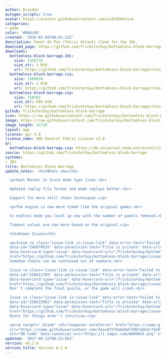 ```yaml
---
author: Brandon
autogen_scripts: true
avatar: https://avatars.githubusercontent.com/u/824564?v=4
categories:
- game
color: '#8b8c8b'
created: '2016-03-04T08:01:22Z'
description: Panel de Pon (Tetris Attack) clone for the 3ds.
download_page: https://github.com/TricksterGuy/bottomless-block-barrage/releases
downloads:
  bottomless-block-barrage.3ds:
    size: 1355776
    size_str: 1 MiB
    url: https://github.com/TricksterGuy/bottomless-block-barrage/releases/download/v0.2.0/bottomless-block-barrage.3ds
  bottomless-block-barrage.cia:
    size: 1369024
    size_str: 1 MiB
    url: https://github.com/TricksterGuy/bottomless-block-barrage/releases/download/v0.2.0/bottomless-block-barrage.cia
  bottomless-block-barrage.zip:
    size: 710782
    size_str: 694 KiB
    url: https://github.com/TricksterGuy/bottomless-block-barrage/releases/download/v0.2.0/bottomless-block-barrage.zip
github: TricksterGuy/bottomless-block-barrage
icon: https://raw.githubusercontent.com/TricksterGuy/bottomless-block-barrage/master/resources/icon.png
image: https://raw.githubusercontent.com/TricksterGuy/bottomless-block-barrage/master/resources/banner.png
image_length: 42720
layout: app
license: gpl-3.0
license_name: GNU General Public License v3.0
qr:
  bottomless-block-barrage.cia: https://db.universal-team.net/assets/images/qr/bottomless-block-barragecia.png
source: https://github.com/TricksterGuy/bottomless-block-barrage
systems:
- 3DS
title: Bottomless Block Barrage
update_notes: '<h2>Whats new</h2>

  <p>Goal Marker in Score mode type lines.<br>

  Updated replay file format and made replays better.<br>

  Support for more skill chain techniques.</p>

  <p>The engine is now more timed like the original games.<br>

  In endless mode you level up now with the number of panels removed.<br>

  Timeout values are now more based on the original.</p>

  <h2>Known Issues</h2>

  <p>Issue <a class="issue-link js-issue-link" data-error-text="Failed to load title"
  data-id="249974535" data-permission-text="Title is private" data-url="https://github.com/TricksterGuy/bottomless-block-barrage/issues/10"
  data-hovercard-type="issue" data-hovercard-url="/TricksterGuy/bottomless-block-barrage/issues/10/hovercard"
  href="https://github.com/TricksterGuy/bottomless-block-barrage/issues/10">#10</a>.
  Somehow chains can be continued out of nowhere.<br>

  Issue <a class="issue-link js-issue-link" data-error-text="Failed to load title"
  data-id="256611785" data-permission-text="Title is private" data-url="https://github.com/TricksterGuy/bottomless-block-barrage/issues/13"
  data-hovercard-type="issue" data-hovercard-url="/TricksterGuy/bottomless-block-barrage/issues/13/hovercard"
  href="https://github.com/TricksterGuy/bottomless-block-barrage/issues/13">#13</a>.
  Don''t complete the final puzzle, or the game will crash.<br>

  Issue <a class="issue-link js-issue-link" data-error-text="Failed to load title"
  data-id="256615982" data-permission-text="Title is private" data-url="https://github.com/TricksterGuy/bottomless-block-barrage/issues/14"
  data-hovercard-type="issue" data-hovercard-url="/TricksterGuy/bottomless-block-barrage/issues/14/hovercard"
  href="https://github.com/TricksterGuy/bottomless-block-barrage/issues/14">#14</a>.
  Hints for things aren''t intuitive.</p>

  <p><a target="_blank" rel="noopener noreferrer" href="https://camo.githubusercontent.com/3eac87574a62bd730b7abb3c741913e4ac719d37de1c7b7642405de93bb7f622/68747470733a2f2f692e696d6775722e636f6d2f57654b4b526e352e706e67"><img
  src="https://camo.githubusercontent.com/3eac87574a62bd730b7abb3c741913e4ac719d37de1c7b7642405de93bb7f622/68747470733a2f2f692e696d6775722e636f6d2f57654b4b526e352e706e67"
  alt="QR Code" data-canonical-src="https://i.imgur.com/WeKKRn5.png" style="max-width:100%;"></a></p>'
updated: '2017-09-11T08:23:56Z'
version: v0.2.0
version_title: Version 0.2.0
---
```

